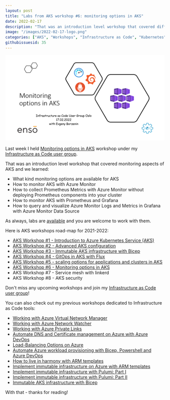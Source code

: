 ```yaml
---
layout: post
title: "Labs from AKS workshop #6: monitoring options in AKS"
date: 2022-02-17
description: "That was an introduction level workshop that covered different monitoring options available for AKS."
image: "/images/2022-02-17-logo.png"
categories: ["AKS", "Workshops", "Infrastructure as Code", "Kubernetes", "Prometheus", "Grafana", "Azure Monitor"]
githubissuesid: 35
---
```


![logo](/images/2022-02-17-logo.png)

Last week I held [Monitoring options in AKS](https://www.meetup.com/Infrastructure-As-Code-User-Group-Oslo/events/283137161/) workshop under my [Infrastructure as Code user group](https://www.meetup.com/Infrastructure-As-Code-User-Group-Oslo).

That was an introduction level workshop that covered monitoring aspects of AKS and we learned:

* What kind monitoring options are available for AKS
* How to monitor AKS with Azure Monitor
* How to collect Prometheus Metrics with Azure Monitor without deploying Prometheus components into your cluster
* How to monitor AKS with Prometheus and Grafana
* How to query and visualize Azure Monitor Logs and Metrics in Grafana with Azure Monitor Data Source

As always, labs are [available](https://github.com/evgenyb/aks-workshops/tree/main/06-monitoring-options-in-aks) and you are welcome to work with them.

Here is AKS workshops road-map for 2021-2022:

* [AKS Workshop #1 - Introduction to Azure Kubernetes Service (AKS)](https://borzenin.com/azure-kubernetes-service-aks-workshop-1-labs/)
* [AKS Workshop #2 - Advanced AKS configuration](https://borzenin.com/azure-kubernetes-service-aks-workshop-2-labs/)
* [AKS Workshop #3 - Immutable AKS infrastructure with Bicep](https://borzenin.com/azure-kubernetes-service-aks-workshop-3-labs/)
* [AKS Workshop #4 - GitOps in AKS with Flux](https://borzenin.com/azure-kubernetes-service-aks-workshop-4-labs/)
* [AKS Workshop #5 - scaling options for applications and clusters in AKS](https://borzenin.com/azure-kubernetes-service-aks-workshop-5-labs/)
* [AKS Workshop #6 - Monitoring options in AKS](https://borzenin.com/azure-aks-workshop-6-monitoring-options-aks-labs/)
* AKS Workshop #7 - Service mesh with linkerd
* AKS Workshop #8 - AKS security

Don't miss any upcoming workshops and join my [Infrastructure as Code user group](https://www.meetup.com/Infrastructure-As-Code-User-Group-Oslo)!

You can also check out my previous workshops dedicated to Infrastructure as Code tools:

- [Working with Azure Virtual Network Manager](https://workshops.iac-labs.com/avnm-labs/)
- [Working with Azure Network Watcher](https://borzenin.com/working-with-network-watcher/)
- [Working with Azure Private Links](https://borzenin.com/working-with-private-links-workshop-labs/)
- [Automate DNS and Certificate management on Azure with Azure DevOps](https://borzenin.com/dns-and-ssl-management-on-azure-with-ado-workshop-labs/)
- [Load-Balancing Options on Azure](https://borzenin.com/azure-load-balancing-options-workshop-labs/)
- [Automate Azure workload provisioning with Bicep, Powershell and Azure DevOps](https://borzenin.com/iac-with-azure-devops-workshop-labs/)
- [How to live in harmony with ARM templates](https://borzenin.com/iac-ws1-labs/)
- [Implement immutable infrastructure on Azure with ARM templates](https://borzenin.com/iac-ws2-labs/)
- [Implement immutable infrastructure with Pulumi: Part I](https://borzenin.com/iac-ws3-labs/)
- [Implement immutable infrastructure with Pulumi: Part II](https://borzenin.com/iac-ws4-labs/)
- [Immutable AKS infrastructure with Bicep](https://borzenin.com/azure-kubernetes-service-aks-workshop-3-labs/)

With that - thanks for reading!
